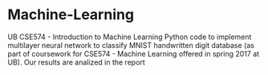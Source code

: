 # Machine-Learning
UB CSE574 - Introduction to Machine Learning 
Python code to implement multilayer neural network to classify MNIST handwritten digit database (as part of coursework for CSE574 - Machine Learning offered in spring 2017 at UB). Our results are analized in the report
